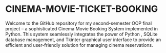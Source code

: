 # CINEMA-MOVIE-TICKET-BOOKING
Welcome to the GitHub repository for my second-semester OOP final project – a sophisticated Cinema Movie Booking System implemented in Python. This system seamlessly integrates the power of Python , SQLite database management, and Tkinter graphical user interface to provide an efficient and user-friendly solution for managing cinema reservations.
